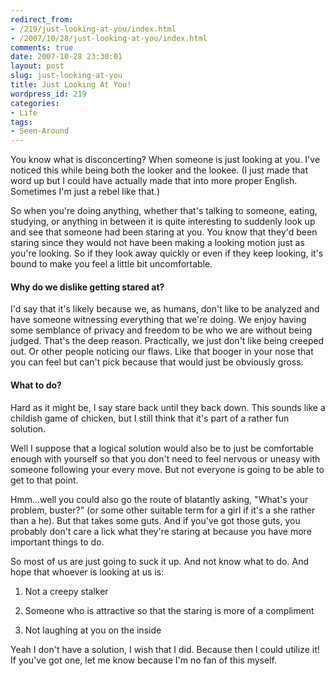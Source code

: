 ```yaml
---
redirect_from:
- /219/just-looking-at-you/index.html
- /2007/10/28/just-looking-at-you/index.html
comments: true
date: 2007-10-28 23:30:01
layout: post
slug: just-looking-at-you
title: Just Looking At You!
wordpress_id: 219
categories:
- Life
tags:
- Seen-Around
---
```


You know what is disconcerting?  When someone is just looking at you.  I've noticed this while being both the looker and the lookee.  (I just made that word up but I could have actually made that into more proper English.  Sometimes I'm just a rebel like that.)

So when you're doing anything, whether that's talking to someone, eating, studying, or anything in between it is quite interesting to suddenly look up and see that someone had been staring at you.  You know that they'd been staring since they would not have been making a looking motion just as you're looking.  So if they look away quickly or even if they keep looking, it's bound to make you feel a little bit uncomfortable.  



#### Why do we dislike getting stared at?


I'd say that it's likely because we, as humans, don't like to be analyzed and have someone witnessing everything that we're doing.  We enjoy having some semblance of privacy and freedom to be who we are without being judged.  That's the deep reason.  Practically, we just don't like being creeped out.  Or other people noticing our flaws.  Like that booger in your nose that you can feel but can't pick because that would just be obviously gross.



#### What to do?


Hard as it might be, I say stare back until they back down.  This sounds like a childish game of chicken, but I still think that it's part of a rather fun solution.  

Well I suppose that a logical solution would also be to just be comfortable enough with yourself so that you don't need to feel nervous or uneasy with someone following your every move.  But not everyone is going to be able to get to that point.

Hmm...well you could also go the route of blatantly asking, "What's your problem, buster?" (or some other suitable term for a girl if it's a she rather than a he).  But that takes some guts.  And if you've got those guts, you probably don't care a lick what they're staring at because you have more important things to do.

So most of us are just going to suck it up.  And not know what to do.  And hope that whoever is looking at us is:




  1. Not a creepy stalker


  2. Someone who is attractive so that the staring is more of a compliment


  3. Not laughing at you on the inside



Yeah I don't have a solution, I wish that I did.  Because then I could utilize it!  If you've got one, let me know because I'm no fan of this myself.
